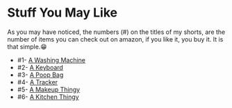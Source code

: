 <!DOCTYPE html>
<html lang="en">
<head>
    <meta charset="UTF-8">
    <meta name="viewport" content="width=device-width, initial-scale=1.0">
    <title>Document</title>
</head>
<body>
    <h1>Stuff You May Like</h1>
    <p>As you may have noticed, the numbers (#) on the titles of my shorts, are the number of items you can check out on amazon, if you like it, you buy it. It is that simple.😁</p>
    <ul>
        <li>#1- <a href="https://amzn.to/3shFylq">A Washing Machine</a></li>
        <li>#2- <a href="https://amzn.to/3FGt5La"> A Keyboard</a></li>
        <li>#3- <a href="https://amzn.to/3sisTi2">A Poop Bag</a></li>
        <li>#4- <a href="https://amzn.to/3tT64lt">A Tracker</a></li>
        <li>#5- <a href="https://amzn.to/3SpnzEb">A Makeup Thingy</a></li>
        <li>#6- <a href="https://amzn.to/3QLTnSH">A Kitchen Thingy</a></li>
    </ul>
</body>
</html>

